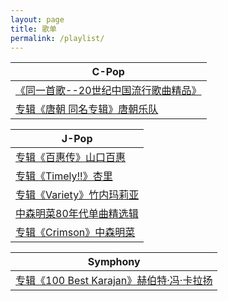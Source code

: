 ```yaml
---
layout: page
title: 歌单
permalink: /playlist/
---
```


| C-Pop |
| --- |
| [《同一首歌--20世纪中国流行歌曲精品》](https://robert1037.github.io/2022/02/07/cpop-20s.html) |
| [专辑《唐朝 同名专辑》唐朝乐队](https://robert1037.github.io/2022/02/12/tang.html) |



| J-Pop |
| --- |
| [专辑《百惠传》山口百惠](https://robert1037.github.io/2022/02/11/momoe.html) |
| [专辑《Timely!!》杏里](https://robert1037.github.io/2022/02/10/timely.html) |
| [专辑《Variety》竹内玛莉亚](https://robert1037.github.io/2022/02/10/variety.html) |
| [中森明菜80年代单曲精选辑](https://robert1037.github.io/2022/02/09/best80s-akina.html) |
| [专辑《Crimson》中森明菜](https://robert1037.github.io/2022/02/07/crimson.html) |





| Symphony |
| --- |
| [专辑《100 Best Karajan》赫伯特·冯·卡拉扬](https://robert1037.github.io/2022/02/07/100-best-karajan.html) |
